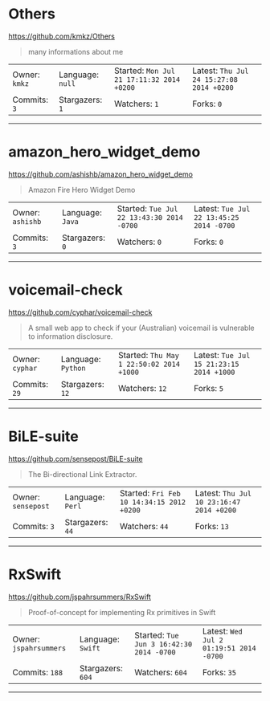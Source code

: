 # Others

https://github.com/kmkz/Others
<blockquote>
many informations about me  
</blockquote>

<table>
<tr><td>Owner: <code>kmkz</code></td>
    <td>Language: <code>null</code></td>
    <td>Started: <code>Mon Jul 21 17:11:32 2014 +0200</code></td>
    <td>Latest: <code>Thu Jul 24 15:27:08 2014 +0200</code></td></tr>
<tr><td>Commits: <code>3</code></td>
    <td>Stargazers: <code>1</code></td>
    <td>Watchers: <code>1</code></td>
    <td>Forks: <code>0</code></td></tr>
</table>

---

# amazon_hero_widget_demo

https://github.com/ashishb/amazon_hero_widget_demo
<blockquote>
Amazon Fire Hero Widget Demo
</blockquote>

<table>
<tr><td>Owner: <code>ashishb</code></td>
    <td>Language: <code>Java</code></td>
    <td>Started: <code>Tue Jul 22 13:43:30 2014 -0700</code></td>
    <td>Latest: <code>Tue Jul 22 13:45:25 2014 -0700</code></td></tr>
<tr><td>Commits: <code>3</code></td>
    <td>Stargazers: <code>0</code></td>
    <td>Watchers: <code>0</code></td>
    <td>Forks: <code>0</code></td></tr>
</table>

---

# voicemail-check

https://github.com/cyphar/voicemail-check
<blockquote>
A small web app to check if your (Australian) voicemail is vulnerable to information disclosure.
</blockquote>

<table>
<tr><td>Owner: <code>cyphar</code></td>
    <td>Language: <code>Python</code></td>
    <td>Started: <code>Thu May 1 22:50:02 2014 +1000</code></td>
    <td>Latest: <code>Tue Jul 15 21:23:15 2014 +1000</code></td></tr>
<tr><td>Commits: <code>29</code></td>
    <td>Stargazers: <code>12</code></td>
    <td>Watchers: <code>12</code></td>
    <td>Forks: <code>5</code></td></tr>
</table>

---

# BiLE-suite

https://github.com/sensepost/BiLE-suite
<blockquote>
The Bi-directional Link Extractor.
</blockquote>

<table>
<tr><td>Owner: <code>sensepost</code></td>
    <td>Language: <code>Perl</code></td>
    <td>Started: <code>Fri Feb 10 14:34:15 2012 +0200</code></td>
    <td>Latest: <code>Thu Jul 10 23:16:47 2014 +0200</code></td></tr>
<tr><td>Commits: <code>3</code></td>
    <td>Stargazers: <code>44</code></td>
    <td>Watchers: <code>44</code></td>
    <td>Forks: <code>13</code></td></tr>
</table>

---

# RxSwift

https://github.com/jspahrsummers/RxSwift
<blockquote>
Proof-of-concept for implementing Rx primitives in Swift
</blockquote>

<table>
<tr><td>Owner: <code>jspahrsummers</code></td>
    <td>Language: <code>Swift</code></td>
    <td>Started: <code>Tue Jun 3 16:42:30 2014 -0700</code></td>
    <td>Latest: <code>Wed Jul 2 01:19:51 2014 -0700</code></td></tr>
<tr><td>Commits: <code>188</code></td>
    <td>Stargazers: <code>604</code></td>
    <td>Watchers: <code>604</code></td>
    <td>Forks: <code>35</code></td></tr>
</table>

---


